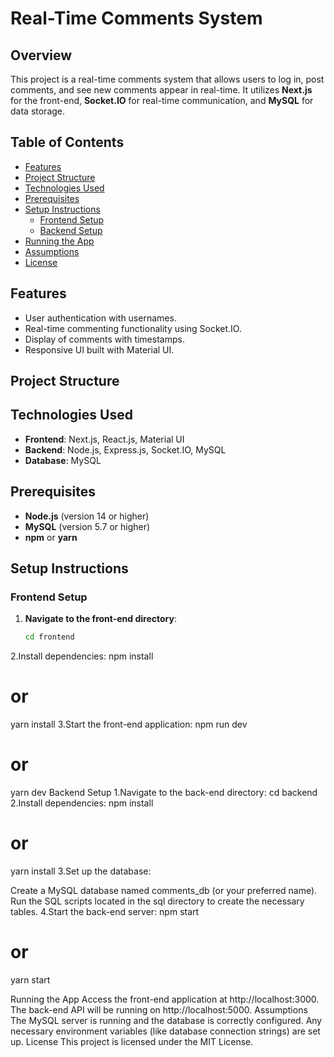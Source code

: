 # Real-Time Comments System

## Overview
This project is a real-time comments system that allows users to log in, post comments, and see new comments appear in real-time. It utilizes **Next.js** for the front-end, **Socket.IO** for real-time communication, and **MySQL** for data storage.

## Table of Contents
- [Features](#features)
- [Project Structure](#project-structure)
- [Technologies Used](#technologies-used)
- [Prerequisites](#prerequisites)
- [Setup Instructions](#setup-instructions)
  - [Frontend Setup](#frontend-setup)
  - [Backend Setup](#backend-setup)
- [Running the App](#running-the-app)
- [Assumptions](#assumptions)
- [License](#license)

## Features
- User authentication with usernames.
- Real-time commenting functionality using Socket.IO.
- Display of comments with timestamps.
- Responsive UI built with Material UI.

## Project Structure

## Technologies Used
- **Frontend**: Next.js, React.js, Material UI
- **Backend**: Node.js, Express.js, Socket.IO, MySQL
- **Database**: MySQL

## Prerequisites
- **Node.js** (version 14 or higher)
- **MySQL** (version 5.7 or higher)
- **npm** or **yarn**

## Setup Instructions

### Frontend Setup
1. **Navigate to the front-end directory**:
   ```bash
   cd frontend
2.Install dependencies:
npm install
# or
yarn install
3.Start the front-end application:
npm run dev
# or
yarn dev
Backend Setup
1.Navigate to the back-end directory:
cd backend
2.Install dependencies:
npm install
# or
yarn install
3.Set up the database:

Create a MySQL database named comments_db (or your preferred name).
Run the SQL scripts located in the sql directory to create the necessary tables.
4.Start the back-end server:
  npm start
# or
yarn start

Running the App
Access the front-end application at http://localhost:3000.
The back-end API will be running on http://localhost:5000.
Assumptions
The MySQL server is running and the database is correctly configured.
Any necessary environment variables (like database connection strings) are set up.
License
This project is licensed under the MIT License.
